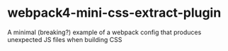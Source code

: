 # webpack4-mini-css-extract-plugin
A minimal (breaking?) example of a webpack config that produces unexpected JS files when building CSS
